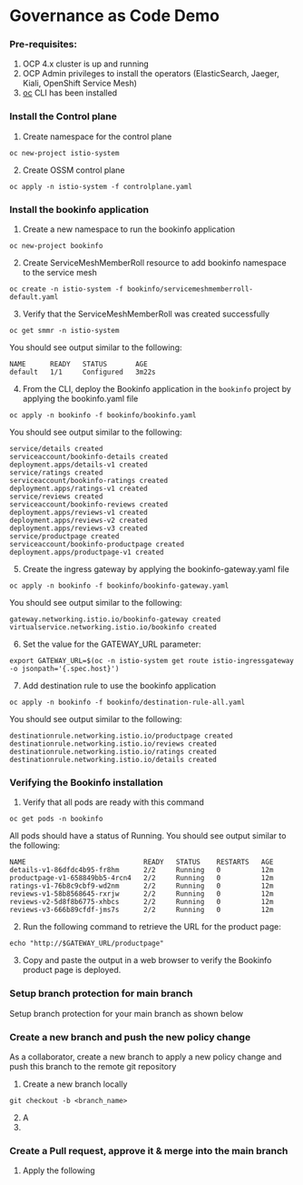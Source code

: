 # Governance as Code Demo

### Pre-requisites:
1. OCP 4.x cluster is up and running
2. OCP Admin privileges to install the operators (ElasticSearch, Jaeger, Kiali, OpenShift Service Mesh)
3. [oc](https://access.redhat.com/downloads/content/290/ver=4.9/rhel---8/4.9.21/x86_64/product-software) CLI has been installed

### Install the Control plane
1. Create namespace for the control plane
```
oc new-project istio-system
```

2. Create OSSM control plane
```
oc apply -n istio-system -f controlplane.yaml
```

### Install the bookinfo application
1. Create a new namespace to run the bookinfo application
```
oc new-project bookinfo
```

2. Create ServiceMeshMemberRoll resource to add bookinfo namespace to the service mesh
```
oc create -n istio-system -f bookinfo/servicemeshmemberroll-default.yaml
```

3. Verify that the ServiceMeshMemberRoll was created successfully
```
oc get smmr -n istio-system
```

You should see output similar to the following:

```
NAME      READY   STATUS       AGE
default   1/1     Configured   3m22s
```

4. From the CLI, deploy the Bookinfo application in the `bookinfo` project by applying the bookinfo.yaml file
```
oc apply -n bookinfo -f bookinfo/bookinfo.yaml
```

You should see output similar to the following:

```
service/details created
serviceaccount/bookinfo-details created
deployment.apps/details-v1 created
service/ratings created
serviceaccount/bookinfo-ratings created
deployment.apps/ratings-v1 created
service/reviews created
serviceaccount/bookinfo-reviews created
deployment.apps/reviews-v1 created
deployment.apps/reviews-v2 created
deployment.apps/reviews-v3 created
service/productpage created
serviceaccount/bookinfo-productpage created
deployment.apps/productpage-v1 created
```

5. Create the ingress gateway by applying the bookinfo-gateway.yaml file 
```
oc apply -n bookinfo -f bookinfo/bookinfo-gateway.yaml
```

You should see output similar to the following:
```
gateway.networking.istio.io/bookinfo-gateway created
virtualservice.networking.istio.io/bookinfo created
```

6. Set the value for the GATEWAY_URL parameter:
```
export GATEWAY_URL=$(oc -n istio-system get route istio-ingressgateway -o jsonpath='{.spec.host}')
```

7. Add destination rule to use the bookinfo application
```
oc apply -n bookinfo -f bookinfo/destination-rule-all.yaml
```

You should see output similar to the following:
```
destinationrule.networking.istio.io/productpage created
destinationrule.networking.istio.io/reviews created
destinationrule.networking.istio.io/ratings created
destinationrule.networking.istio.io/details created
```

### Verifying the Bookinfo installation
1. Verify that all pods are ready with this command
```
oc get pods -n bookinfo
```

All pods should have a status of Running. You should see output similar to the following:
```
NAME                             READY   STATUS    RESTARTS   AGE
details-v1-86dfdc4b95-fr8hm      2/2     Running   0          12m
productpage-v1-658849bb5-4rcn4   2/2     Running   0          12m
ratings-v1-76b8c9cbf9-wd2nm      2/2     Running   0          12m
reviews-v1-58b8568645-rxrjw      2/2     Running   0          12m
reviews-v2-5d8f8b6775-xhbcs      2/2     Running   0          12m
reviews-v3-666b89cfdf-jms7s      2/2     Running   0          12m
```

2. Run the following command to retrieve the URL for the product page:
```
echo "http://$GATEWAY_URL/productpage"
```

3. Copy and paste the output in a web browser to verify the Bookinfo product page is deployed.

### Setup branch protection for main branch
Setup branch protection for your main branch as shown below


### Create a new branch and push the new policy change
As a collaborator, create a new branch to apply a new policy change and push this branch to the remote git repository
1. Create a new branch locally
```
git checkout -b <branch_name>
```

2. A
3. 


### Create a Pull request, approve it & merge into the main branch
1. Apply the following 


